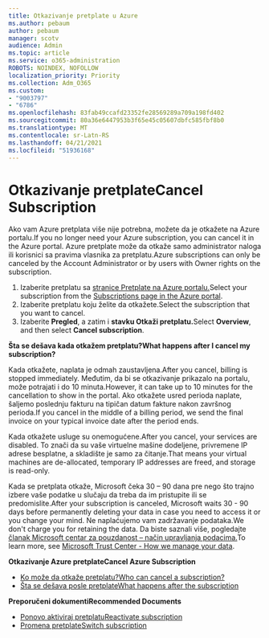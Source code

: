 ```yaml
---
title: Otkazivanje pretplate u Azure
ms.author: pebaum
author: pebaum
manager: scotv
audience: Admin
ms.topic: article
ms.service: o365-administration
ROBOTS: NOINDEX, NOFOLLOW
localization_priority: Priority
ms.collection: Adm_O365
ms.custom:
- "9003797"
- "6786"
ms.openlocfilehash: 83fab49ccafd23352fe28569289a709a198fd402
ms.sourcegitcommit: 80a36e6447953b3f65e45c05607dbfc585fbf8b0
ms.translationtype: MT
ms.contentlocale: sr-Latn-RS
ms.lasthandoff: 04/21/2021
ms.locfileid: "51936168"
---
```

# <a name="cancel-subscription"></a><span data-ttu-id="c8dfb-102">Otkazivanje pretplate</span><span class="sxs-lookup"><span data-stu-id="c8dfb-102">Cancel Subscription</span></span>

<span data-ttu-id="c8dfb-103">Ako vam Azure pretplata više nije potrebna, možete da je otkažete na Azure portalu.</span><span class="sxs-lookup"><span data-stu-id="c8dfb-103">If you no longer need your Azure subscription, you can cancel it in the Azure portal.</span></span> <span data-ttu-id="c8dfb-104">Azure pretplate može da otkaže samo administrator naloga ili korisnici sa pravima vlasnika za pretplatu.</span><span class="sxs-lookup"><span data-stu-id="c8dfb-104">Azure subscriptions can only be canceled by the Account Administrator or by users with Owner rights on the subscription.</span></span>

1. <span data-ttu-id="c8dfb-105">Izaberite pretplatu sa [stranice Pretplate na Azure portalu.](https://portal.azure.com/#blade/Microsoft_Azure_Billing/SubscriptionsBlade)</span><span class="sxs-lookup"><span data-stu-id="c8dfb-105">Select your subscription from the [Subscriptions page in the Azure portal](https://portal.azure.com/#blade/Microsoft_Azure_Billing/SubscriptionsBlade).</span></span>
2. <span data-ttu-id="c8dfb-106">Izaberite pretplatu koju želite da otkažete.</span><span class="sxs-lookup"><span data-stu-id="c8dfb-106">Select the subscription that you want to cancel.</span></span>
3. <span data-ttu-id="c8dfb-107">Izaberite **Pregled**, a zatim i **stavku Otkaži pretplatu.**</span><span class="sxs-lookup"><span data-stu-id="c8dfb-107">Select **Overview**, and then select **Cancel subscription**.</span></span>

<span data-ttu-id="c8dfb-108">**Šta se dešava kada otkažem pretplatu?**</span><span class="sxs-lookup"><span data-stu-id="c8dfb-108">**What happens after I cancel my subscription?**</span></span>

<span data-ttu-id="c8dfb-109">Kada otkažete, naplata je odmah zaustavljena.</span><span class="sxs-lookup"><span data-stu-id="c8dfb-109">After you cancel, billing is stopped immediately.</span></span> <span data-ttu-id="c8dfb-110">Međutim, da bi se otkazivanje prikazalo na portalu, može potrajati i do 10 minuta.</span><span class="sxs-lookup"><span data-stu-id="c8dfb-110">However, it can take up to 10 minutes for the cancellation to show in the portal.</span></span> <span data-ttu-id="c8dfb-111">Ako otkažete usred perioda naplate, šaljemo poslednju fakturu na tipičan datum fakture nakon završnog perioda.</span><span class="sxs-lookup"><span data-stu-id="c8dfb-111">If you cancel in the middle of a billing period, we send the final invoice on your typical invoice date after the period ends.</span></span>

<span data-ttu-id="c8dfb-112">Kada otkažete usluge su onemogućene.</span><span class="sxs-lookup"><span data-stu-id="c8dfb-112">After you cancel, your services are disabled.</span></span> <span data-ttu-id="c8dfb-113">To znači da su vaše virtuelne mašine dodeljene, privremene IP adrese besplatne, a skladište je samo za čitanje.</span><span class="sxs-lookup"><span data-stu-id="c8dfb-113">That means your virtual machines are de-allocated, temporary IP addresses are freed, and storage is read-only.</span></span>

<span data-ttu-id="c8dfb-114">Kada se pretplata otkaže, Microsoft čeka 30 – 90 dana pre nego što trajno izbere vaše podatke u slučaju da treba da im pristupite ili se predomislite.</span><span class="sxs-lookup"><span data-stu-id="c8dfb-114">After your subscription is canceled, Microsoft waits 30 - 90 days before permanently deleting your data in case you need to access it or you change your mind.</span></span> <span data-ttu-id="c8dfb-115">Ne naplaćujemo vam zadržavanje podataka.</span><span class="sxs-lookup"><span data-stu-id="c8dfb-115">We don't charge you for retaining the data.</span></span> <span data-ttu-id="c8dfb-116">Da biste saznali više, pogledajte [članak Microsoft centar za pouzdanost – način upravljanja podacima.](https://go.microsoft.com/fwLink/p/?LinkID=822930&clcid=0x409)</span><span class="sxs-lookup"><span data-stu-id="c8dfb-116">To learn more, see [Microsoft Trust Center - How we manage your data](https://go.microsoft.com/fwLink/p/?LinkID=822930&clcid=0x409).</span></span>

<span data-ttu-id="c8dfb-117">**Otkazivanje Azure pretplate**</span><span class="sxs-lookup"><span data-stu-id="c8dfb-117">**Cancel Azure Subscription**</span></span>

- [<span data-ttu-id="c8dfb-118">Ko može da otkaže pretplatu?</span><span class="sxs-lookup"><span data-stu-id="c8dfb-118">Who can cancel a subscription?</span></span>](https://docs.microsoft.com/azure/billing/billing-how-to-cancel-azure-subscription?WT.mc_id=Portal-Microsoft_Azure_Support#who-can-cancel-a-subscription)
- [<span data-ttu-id="c8dfb-119">Šta se dešava posle pretplate</span><span class="sxs-lookup"><span data-stu-id="c8dfb-119">What happens after the subscription</span></span>](https://docs.microsoft.com/azure/billing/billing-how-to-cancel-azure-subscription?WT.mc_id=Portal-Microsoft_Azure_Support#what-happens-after-i-cancel-my-subscription)

<span data-ttu-id="c8dfb-120">**Preporučeni dokumenti**</span><span class="sxs-lookup"><span data-stu-id="c8dfb-120">**Recommended Documents**</span></span>

- [<span data-ttu-id="c8dfb-121">Ponovo aktiviraj pretplatu</span><span class="sxs-lookup"><span data-stu-id="c8dfb-121">Reactivate subscription</span></span>](https://docs.microsoft.com/azure/billing/billing-how-to-cancel-azure-subscription?WT.mc_id=Portal-Microsoft_Azure_Support#reactivate-subscription)
- [<span data-ttu-id="c8dfb-122">Promena pretplate</span><span class="sxs-lookup"><span data-stu-id="c8dfb-122">Switch subscription</span></span>](https://docs.microsoft.com/azure/billing/billing-how-to-switch-azure-offer?WT.mc_id=Portal-Microsoft_Azure_Support)